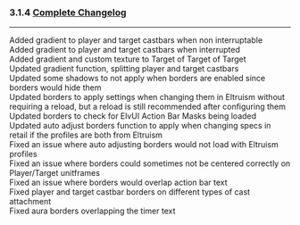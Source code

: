 ### 3.1.4 [Complete Changelog](https://github.com/eltreum0/eltruism/blob/main/Changelog.md)
___
Added gradient to player and target castbars when non interruptable\
Added gradient to player and target castbars when interrupted\
Added gradient and custom texture to Target of Target of Target\
Updated gradient function, splitting player and target castbars\
Updated some shadows to not apply when borders are enabled since borders would hide them\
Updated borders to apply settings when changing them in Eltruism without requiring a reload, but a reload is still recommended after configuring them\
Updated borders to check for ElvUI Action Bar Masks being loaded\
Updated auto adjust borders function to apply when changing specs in retail if the profiles are both from Eltruism\
Fixed an issue where auto adjusting borders would not load with Eltruism profiles\
Fixed an issue where borders could sometimes not be centered correctly on Player/Target unitframes\
Fixed an issue where borders would overlap action bar text\
Fixed player and target castbar borders on different types of cast attachment\
Fixed aura borders overlapping the timer text

